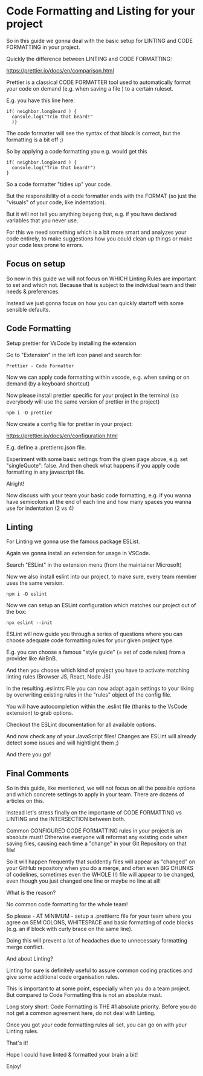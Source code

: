 # Code Formatting and Listing for your project

So in this guide we gonna deal with the basic setup for LINTING and CODE FORMATTING in your project.

Quickly the difference between LINTING and CODE FORMATTING:

https://prettier.io/docs/en/comparison.html

Prettier is a classical CODE FORMATTER tool used to automatically format your code on demand (e.g. when saving a file ) to a certain ruleset.

E.g. you have this line here:

```
if( neighbor.longBeard ) {
  console.log("Trim that beard!"
  )}
```

The code formatter will see the syntax of that block is correct, but the formatting is a bit off ;)

So by applying a code formatting you e.g. would get this

```
if( neighbor.longBeard ) {
  console.log("Trim that beard!")
}
```

So a code formatter "tidies up" your code.

But the responsibility of a code formatter ends with the FORMAT (so just the "visuals" of your code, like indentation).

But it will not tell you anything beyong that, e.g. if you have declared variables that you never use.

For this we need something which is a bit more smart and analyzes your code entirely, to make suggestions how you could clean up things or make your code less prone to errors.

## Focus on setup

So now in this guide we will not focus on WHICH Linting Rules are important to set and which not. Because that is subject to the individual team and their needs & preferences.

Instead we just gonna focus on how you can quickly startoff with some sensible defaults.

## Code Formatting

Setup prettier for VsCode by installing the extension

Go to "Extension" in the left icon panel and search for:

`Prettier - Code Formatter`

Now we can apply code formatting within vscode, e.g. when saving or on demand (by a keyboard shortcut)

Now please install prettier specific for your project in the terminal (so everybody will use the same version of prettier in the project)

`npm i -D prettier`

Now create a config file for prettier in your project:

https://prettier.io/docs/en/configuration.html

E.g. define a .prettierrc.json file.

Experiment with some basic settings from the given page above, e.g. set "singleQuote": false. And then check what happens if you apply code formatting in any javascript file.

Alright!

Now discuss with your team your basic code formatting, e.g. if you wanna have semicolons at the end of each line and how many spaces you wanna use for indentation (2 vs 4)

## Linting

For Linting we gonna use the famous package ESList.

Again we gonna install an extension for usage in VSCode.

Search "ESLint" in the extension menu (from the maintainer Microsoft)

Now we also install eslint into our project, to make sure, every team member uses the same version.

`npm i -D eslint`

Now we can setup an ESLint configuration which matches our project out of the box:

`npx eslint --init`

ESLint will now guide you through a series of questions where you can choose adequate code formatting rules for your given project type.

E.g. you can choose a famous "style guide" (= set of code rules) from a provider like AirBnB.

And then you choose which kind of project you have to activate matching linting rules (Browser JS, React, Node JS)

In the resulting .eslintrc File you can now adapt again settings to your liking by overwriting existing rules in the "rules" object of the config file.

You will have autocompletion within the .eslint file (thanks to the VsCode extension) to grab options.

Checkout the ESLint documentation for all available options.

And now check any of your JavaScript files! Changes are ESLint will already detect some issues and will hightlight them ;)

And there you go!

## Final Comments

So in this guide, like mentioned, we will not focus on all the possible options and which concrete settings to apply in your team. There are dozens of articles on this.

Instead let's stress finally on the importante of CODE FORMATTING vs LINTING and the INTERSECTION between both.

Common CONFIGURED CODE FORMATTING rules in your project is an absolute must! Otherwise everyone will reformat any existing code when saving files, causing each time a "change" in your Git Repository on that file!

So it will happen frequently that suddently files will appear as "changed" on your GitHub repository when you do a merge, and often even BIG CHUNKS of codelines, sometimes even the WHOLE (!) file will appear to be changed, even though you just changed one line or maybe no line at all!

What is the reason?

No common code formatting for the whole team!

So please - AT MINIMUM - setup a .prettierrc file for your team where you agree on SEMICOLONS, WHITESPACE and basic formatting of code blocks (e.g. an if block with curly brace on the same line).

Doing this will prevent a lot of headaches due to unnecessary formatting merge conflict.

And about Linting?

Linting for sure is definitely useful to assure common coding practices and give some additional code organisation rules.

This is important to at some point, especially when you do a team project. But compared to Code Formatting this is not an absolute must.

Long story short: Code Formatting is THE #1 absolute priority. Before you do not get a common agreement here, do not deal with Linting.

Once you got your code formatting rules all set, you can go on with your Linting rules.

That's it!

Hope I could have linted & formatted your brain a bit!

Enjoy!
